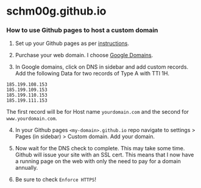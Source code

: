 # schm00g.github.io

### How to use Github pages to host a custom domain

1. Set up your Github pages as per [instructions](https://pages.github.com/).
   
2. Purchase your web domain. I choose [Google Domains](https://domains.google.com/).

3. In Google domains, click on DNS in sidebar and add custom records. Add the following Data for two records of Type A with TTl 1H.
```
185.199.108.153
185.199.109.153
185.199.110.153
185.199.111.153
```
The first record will be for Host name `yourdomain.com` and the second for `www.yourdomain.com`.

4. In your Github pages `<my-domain>.github.io` repo navigate to settings > Pages (in sidebar) > Custom domain. Add your domain.

5. Now wait for the DNS check to complete. This may take some time. Github will issue your site with an SSL cert. This means that I now have a running page on the web with only the need to pay for a domain annually.

6. Be sure to check `Enforce HTTPS`! 
